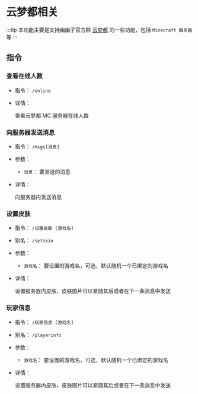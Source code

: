 # 云梦都相关

:::tip
本功能主要是支持幽幽子官方群 [云梦都](https://qm.qq.com/q/RHZqFoSmac) 的一些功能，包括 `Minecraft 服务器` 等
:::

## 指令

### 查看在线人数

- 指令： `/online`

- 详情：

  查看云梦都 MC 服务器在线人数

### 向服务器发送消息 <Badge type="tip" text="仅云梦都" vertical="top" />

- 指令： `/msgs[消息]`

- 参数：

  - `消息`： 要发送的消息

- 详情：

  向服务器内发送消息

### 设置皮肤 <Badge type="tip" text="仅云梦都" vertical="top" />

- 指令： `/设置皮肤 [游戏名]`

- 别名： `/setskin`

- 参数：

  - `游戏名`： 要设置的游戏名，可选，默认随机一个已绑定的游戏名

- 详情：

  设置服务器内皮肤，皮肤图片可以紧随其后或者在下一条消息中发送

### 玩家信息 <Badge type="tip" text="仅云梦都" vertical="top" />

- 指令： `/玩家信息 [游戏名]`

- 别名： `/playerinfo`

- 参数：

  - `游戏名`： 要设置的游戏名，可选，默认随机一个已绑定的游戏名

- 详情：

  设置服务器内皮肤，皮肤图片可以紧随其后或者在下一条消息中发送
